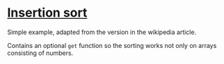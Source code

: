 # [Insertion sort](https://en.wikipedia.org/wiki/Insertion_sort)

Simple example, adapted from the version in the wikipedia article.

Contains an optional `get` function so the sorting works not only on arrays consisting of numbers.

